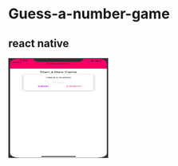 # Guess-a-number-game
## react native 
 
<img src="https://github.com/Spectrumsun/Guess-a-number-game/blob/master/assets/Screenshot%202019-11-06%20at%2017.22.19.png" alt="alt text" width="200" height="200">